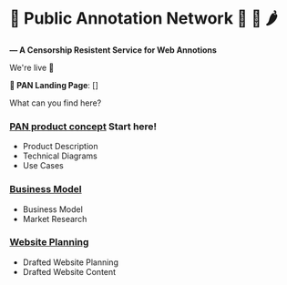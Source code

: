 # 🍳  Public Annotation Network 🥘 🍕 🌶

__— A Censorship Resistent Service for Web Annotions__


We're live 🚀 

__🥘 PAN Landing Page__: []


What can you find here?

### [PAN product concept](https://github.com/Public-Annotation-Network/management/tree/master/product) Start here!

- Product Description 
- Technical Diagrams
- Use Cases

### [Business Model](https://github.com/Public-Annotation-Network/management/tree/master/business)

- Business Model
- Market Research 


### [Website Planning](https://github.com/Public-Annotation-Network/management/tree/master/docs)

- Drafted Website Planning 
- Drafted Website Content


